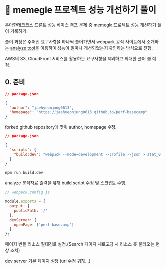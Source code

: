 # 🧐 memegle 프로젝트 성능 개선하기 풀이

[우아한테크코스](https://github.com/woowacourse) 프론트 성능 베이스 캠프 문제 중 [memegle 프로젝트 성능 개선하기](https://github.com/woowacourse/perf-basecamp) 풀이 기록하기.

풀이 과정은 주어진 요구사항을 하나씩 풀어가면서 webpack 공식 사이트에서 소개하는 [analyze tool](https://webpack.github.io/analyse/)을 이용하여 성능이 얼마나 개선되었는지 확인하는 방식으로 진행.

AWS의 S3, CloudFront 서비스를 활용하는 요구사항을 제외하고 최대한 풀어 볼 예정.

## 0. 준비

```json
// package.json

{
  "author": "jaehyeonjung0613",
  "homepage": "https://jaehyeonjung0613.github.io/perf-basecamp"
}
```

forked github repository에 맞춰 author, homepage 수정.

```json
// package.json

{
  "scripts": {
    "build:dev": "webpack --mode=development --profile --json > stat_0.json"
  }
}
```

```bash
npm run build:dev
```

analyze 분석자료 출력을 위해 build script 수정 및 스크립트 수행.

```js
// webpack.config.js

module.exports = {
  output: {
    publicPath: '/'
  },
  devServer: {
    openPage: ['perf-basecamp']
  }
};
```

페이지 번들 리소스 절대경로 설정.(Search 페이지 새로고침 시 리소스 못 불러오는 현상 조치)

dev server 기본 페이지 설정.(url 수정 귀찮...)

